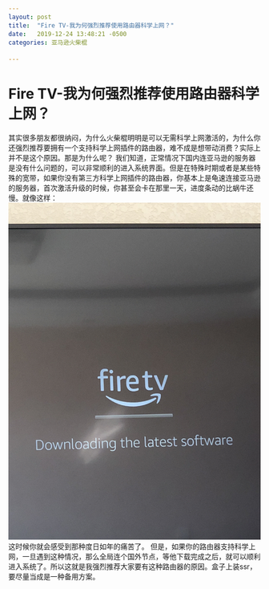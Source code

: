 ```yaml
---
layout: post
title:  "Fire TV-我为何强烈推荐使用路由器科学上网？"
date:   2019-12-24 13:48:21 -0500
categories: 亚马逊火柴棍

---
```

# Fire TV-我为何强烈推荐使用路由器科学上网？


  其实很多朋友都很纳闷，为什么火柴棍明明是可以无需科学上网激活的，为什么你还强烈推荐要拥有一个支持科学上网插件的路由器，难不成是想带动消费？实际上并不是这个原因。那是为什么呢？
  我们知道，正常情况下国内连亚马逊的服务器是没有什么问题的，可以非常顺利的进入系统界面。但是在特殊时期或者是某些特殊的宽带，如果你没有第三方科学上网插件的路由器，你基本上是龟速连接亚马逊的服务器，首次激活升级的时候，你甚至会卡在那里一天，进度条动的比蜗牛还慢。就像这样：![upgrade](https://raw.githubusercontent.com/AndroidDeals/AndroidDeals.github.io/master/Screenshots/upgrade.jpeg) 这时候你就会感受到那种度日如年的痛苦了。
  但是，如果你的路由器支持科学上网，一旦遇到这种情况，那么全局连个国外节点，等他下载完成之后，就可以顺利进入系统了。所以这就是我强烈推荐大家要有这种路由器的原因。盒子上装ssr，要尽量当成是一种备用方案。
